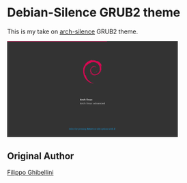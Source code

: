 # Debian-Silence GRUB2 theme

This is my take on [arch-silence](https://github.com/fghibellini/arch-silence) GRUB2 theme.

<img src="./preview.png" width="400">

## Original Author

[Filippo Ghibellini](./LICENSE)
